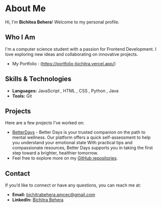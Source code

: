 # About Me

Hi, I'm **Bichitea Behera**! Welcome to my personal profile.

## Who I Am

I'm a computer science student with a passion for Frontend Development. I love exploring new ideas and collaborating on innovative projects.
- My Portfolio : (https://portfolio-bichitra.vercel.app/)

## Skills & Technologies

- **Languages:** JavaScript , HTML , CSS , Python , Java 
- **Tools:** Git

## Projects

Here are a few projects I've worked on:
- [BetterDays](https://depression-test-fawn.vercel.app/) - Better Days is your trusted companion on the path to mental wellness. Our platform offers a quick self-assessment to help you understand your emotional state With practical tips and compassionate resources, Better Days supports you in taking the first step toward a brighter, healthier tomorrow.
- Feel free to explore more on my [GitHub repositories](https://github.com/bichitrabehera).

## Contact

If you’d like to connect or have any questions, you can reach me at:
- **Email:** bichitrabehera.amcec@gmail.com
- **LinkedIn:** [Bichitra Behera]([https://www.linkedin.com/in/yourprofile](https://www.linkedin.com/in/bichitra-behera-99b189291?utm_source=share&utm_campaign=share_via&utm_content=profile&utm_medium=android_app))
